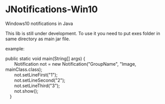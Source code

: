 # JNotifications-Win10
Windows10 notifications in Java

This lib is still under development.
To use it you need to put exes folder in same directory as main jar file.

example:<br>

public static void main(String[] args) {<br>
&emsp;&emsp;Notification not = new Notification("GroupName", "Image, mainClass.class);<br>
&emsp;&emsp;not.setLineFirst("1");<br>
&emsp;&emsp;not.setLineSecond("2");<br>
&emsp;&emsp;not.setLineThird("3");<br>
&emsp;&emsp;not.show();<br>
&emsp;}
